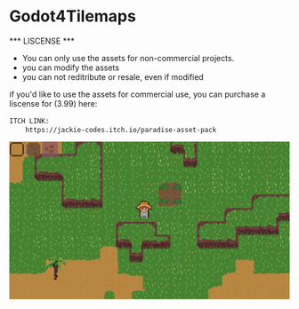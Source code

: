 # Godot4Tilemaps
 
*** LISCENSE ***
* You can only use the assets for non-commercial projects.
* you can modify the assets
* you can not reditribute or resale, even if modified

if you'd like to use the assets for commercial use, you can purchase a liscense for (3.99) here:

	ITCH LINK:
		https://jackie-codes.itch.io/paradise-asset-pack
		


![Alt text](screenshots/game.PNG)